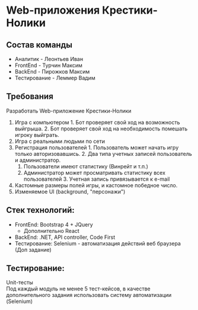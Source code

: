 # Web-приложения Крестики-Нолики

## Состав команды
+ Аналитик - Леонтьев Иван
+ FrontEnd - Турчин Максим
+ BackEnd - Пирожков Максим
+ Тестирование - Леммер Вадим

## Требования
  Разработать Web-приложение Крестики-Нолики
  1. Игра с компьютером
    1.  Бот проверяет свой ход на возможность выйгрыша.
    2.  Бот проверяет свой ход на необходимость помешать игроку выйграть.
  2. Игра с реальными людьми по сети
  3. Регистрация пользователей
    1.  Пользователь может начать игру только авторизовавшись.
    2.  Два типа учетных записей пользователь и администратор.
      1. Пользователи имеют статистику (Винрейт и т.п.)
      2. Администратор может просматривать статистику всех пользователей
    3.  Учетная запись привязывается к e-mail
  4.  Кастомные размеры полей игры, и кастомное победное число.
  5.  Изменяемое UI (background, "персонажи")
  
## Стек технологий:
  + FrontEnd: Bootstrap 4 + JQuery 
    + Дополнительно React
  + BackEnd: .NET, API controller, Code First
  + Тестирование: Selenium - автоматизация действий веб браузера (Доп задание)
  
## Тестирование: 
   Unit-тесты </br>
   Под каждый модуль не менее 5 тест-кейсов, в качестве дополнительного задания использовать систему автоматизации (Selenium) 
